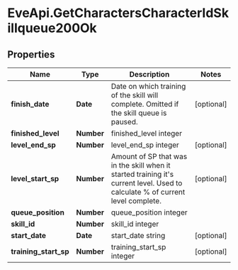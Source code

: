# EveApi.GetCharactersCharacterIdSkillqueue200Ok

## Properties
Name | Type | Description | Notes
------------ | ------------- | ------------- | -------------
**finish_date** | **Date** | Date on which training of the skill will complete. Omitted if the skill queue is paused. | [optional] 
**finished_level** | **Number** | finished_level integer | 
**level_end_sp** | **Number** | level_end_sp integer | [optional] 
**level_start_sp** | **Number** | Amount of SP that was in the skill when it started training it's current level. Used to calculate % of current level complete. | [optional] 
**queue_position** | **Number** | queue_position integer | 
**skill_id** | **Number** | skill_id integer | 
**start_date** | **Date** | start_date string | [optional] 
**training_start_sp** | **Number** | training_start_sp integer | [optional] 


